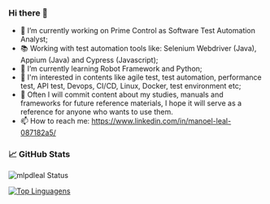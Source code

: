 ### Hi there 👋

- 🏢 I’m currently working on Prime Control as Software Test Automation Analyst;
- 📚 Working with test automation tools like: Selenium Webdriver (Java), Appium (Java) and Cypress (Javascript);
- 🌱 I’m currently learning Robot Framework and Python;
- 🌱 I'm interested in contents like agile test, test automation, performance test, API test, Devops, CI/CD, Linux, Docker, test environment etc;
- 📁 Often I will commit content about my studies, manuals and frameworks for future reference materials, I hope it will serve as a reference for anyone who wants to use them.
- 📫 How to reach me: https://www.linkedin.com/in/manoel-leal-087182a5/

### &#x1f4c8; GitHub Stats

![mlpdleal Status](https://github-readme-stats.vercel.app/api?username=mlpdleal&show_icons=true&)

[![Top Linguagens](https://github-readme-stats.vercel.app/api/top-langs/?username=mlpdleal&layout=compact&hide=plpgsql&)](https://github.com/anuraghazra/github-readme-stats)



